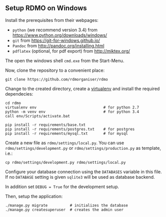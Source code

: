 Setup RDMO on Windows
----------------------------

Install the prerequisites from their webpages:

* `python` (we recommend version 3.4) from https://www.python.org/downloads/windows/
* `git` from https://git-for-windows.github.io/
* `Pandoc` from http://pandoc.org/installing.html
* `pdflatex` (optional, for pdf export) from http://miktex.org/

The open the windows shell `cmd.exe` from  the Start-Menu.

Now, clone the repository to a convenient place:

```
git clone https://github.com/rdmorganiser/rdmo
```

Change to the created directory, create a [virtualenv](https://virtualenv.readthedocs.org) and install the required dependecies:

```
cd rdmo
virtualenv env                              # for python 2.7
python -m venv env                          # for python 3.4
call env/Scripts/activate.bat

pip install -r requirements/base.txt
pip install -r requirements/postgres.txt    # for postgres
pip install -r requirements/mysql.txt       # for mysql
```

Create a new file as `rdmo/settings/local.py`. You can use `rdmo/settings/development.py` or `rdmo/settings/production.py` as template, i.e.:

```
cp rdmo/settings/development.py rdmo/settings/local.py
```

Configure your database connection using the `DATABASES` variable in this file. If no `DATABASE` setting is given `sqlite3` will be used as database backend.

In addition set `DEBUG = True` for the development setup.

Then, setup the application:

```
./manage.py migrate          # initializes the database
./manage.py createsuperuser  # creates the admin user
```
